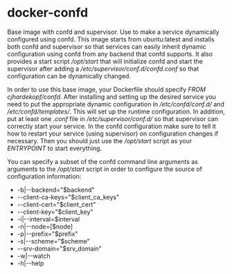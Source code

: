 docker-confd
============

Base image with confd and supervisor. Use to make a service dynamically configured using confd. This image starts from ubuntu:latest and installs both confd and supervisor so that services can easily inherit dynamic configuration using confd from any backend that confd supports. It also provides a start script */opt/start* that will initialize confd and start the supervisor after adding a */etc/supervisor/conf.d/confd.conf* so that configuration can be dynamically changed.

In order to use this base image, your Dockerfile should specify *FROM cjhardekopf/confd*. After installing and setting up the desired service you need to put the appropriate dynamic configuration in */etc/confd/conf.d/* and */etc/confd/templates/*. This will set up the runtime configuration. In addition, put at least one *<service>.conf* file in */etc/supervisor/conf.d/* so that supervisor can correctly start your service. In the confd configuration make sure to tell it how to restart your service (using supervisor) on configuration changes if necessary. Then you should just use the */opt/start* script as your *ENTRYPOINT* to start everything.

You can specify a subset of the confd command line arguments as arguments to the */opt/start* script in order to configure the source of configuration information:
* -b|--backend=\"$backend\"
* --client-ca-keys=\"$client_ca_keys\"
* --client-cert=\"$client_cert\" 
* --client-key=\"$client_key\" 
* -i|--interval=$interval
* -n|--node=[$node]
* -p|--prefix=\"$prefix\"
* -s|--scheme=\"$scheme\"
* --srv-domain=\"$srv_domain\"
* -w|--watch
* -h|--help




